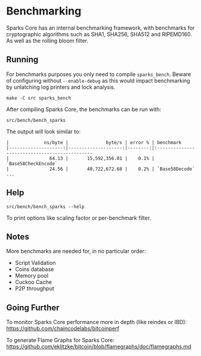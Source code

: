 Benchmarking
============

Sparks Core has an internal benchmarking framework, with benchmarks
for cryptographic algorithms such as SHA1, SHA256, SHA512 and RIPEMD160. As well as the rolling bloom filter.

Running
---------------------

For benchmarks purposes you only need to compile `sparks_bench`. Beware of configuring without `--enable-debug` as this would impact
benchmarking by unlatching log printers and lock analysis.

    make -C src sparks_bench

After compiling Sparks Core, the benchmarks can be run with:

    src/bench/bench_sparks

The output will look similar to:
```
|             ns/byte |              byte/s | error % | benchmark
|--------------------:|--------------------:|--------:|:----------------------------------------------
|               64.13 |       15,592,356.01 |    0.1% | `Base58CheckEncode`
|               24.56 |       40,722,672.68 |    0.2% | `Base58Decode`
...
```

Help
---------------------

    src/bench/bench_sparks --help

To print options like scaling factor or per-benchmark filter.

Notes
---------------------
More benchmarks are needed for, in no particular order:
- Script Validation
- Coins database
- Memory pool
- Cuckoo Cache
- P2P throughput

Going Further
--------------------

To monitor Sparks Core performance more in depth (like reindex or IBD): https://github.com/chaincodelabs/bitcoinperf

To generate Flame Graphs for Sparks Core: https://github.com/eklitzke/bitcoin/blob/flamegraphs/doc/flamegraphs.md
